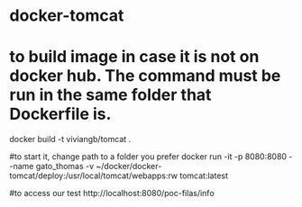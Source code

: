 # docker-tomcat

# to build image in case it is not on docker hub. The command must be run in the same folder that Dockerfile is.
docker build -t viviangb/tomcat .

#to start it, change path to a folder you prefer
docker run -it -p 8080:8080 --name gato_thomas -v ~/docker/docker-tomcat/deploy:/usr/local/tomcat/webapps:rw tomcat:latest

#to access our test
http://localhost:8080/poc-filas/info
